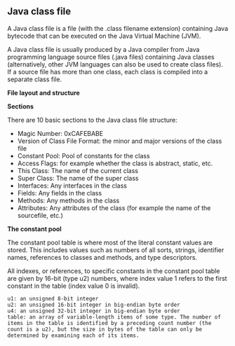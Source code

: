 ## Java class file

A Java class file is a file (with the .class filename extension) containing Java bytecode that can be executed on the Java Virtual Machine (JVM).

A Java class file is usually produced by a Java compiler from Java programming language source files (.java files) containing Java classes (alternatively, other JVM languages can also be used to create class files). If a source file has more than one class, each class is compiled into a separate class file.

**File layout and structure**

**Sections**

There are 10 basic sections to the Java class file structure:

  * Magic Number: 0xCAFEBABE
  * Version of Class File Format: the minor and major versions of the class file
  * Constant Pool: Pool of constants for the class
  * Access Flags: for example whether the class is abstract, static, etc.
  * This Class: The name of the current class
  * Super Class: The name of the super class
  * Interfaces: Any interfaces in the class
  * Fields: Any fields in the class
  * Methods: Any methods in the class
  * Attributes: Any attributes of the class (for example the name of the sourcefile, etc.)

**The constant pool**

The constant pool table is where most of the literal constant values are stored. This includes values such as numbers of all sorts, strings, identifier names, references to classes and methods, and type descriptors.

All indexes, or references, to specific constants in the constant pool table are given by 16-bit (type u2) numbers, where index value 1 refers to the first constant in the table (index value 0 is invalid).

  ```
  u1: an unsigned 8-bit integer
  u2: an unsigned 16-bit integer in big-endian byte order
  u4: an unsigned 32-bit integer in big-endian byte order
  table: an array of variable-length items of some type. The number of items in the table is identified by a preceding count number (the count is a u2), but the size in bytes of the table can only be determined by examining each of its items.
  ```  


